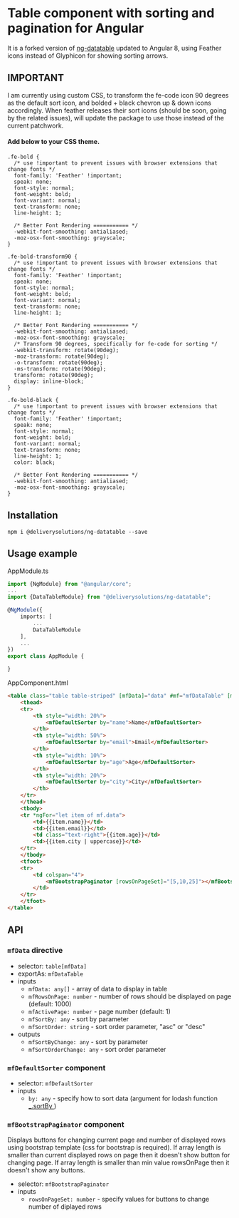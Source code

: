 # Table component with sorting and pagination for Angular
It is a forked version of [ng-datatable](https://github.com/PascalHonegger/ng-datatable) updated to Angular 8, using Feather icons instead of Glyphicon for showing sorting arrows.

## IMPORTANT
I am currently using custom CSS, to transform the fe-code icon 90 degrees as the default sort icon, and bolded + black chevron up & down icons accordingly.
When feather releases their sort icons (should be soon, going by the related issues), will update the package to use those instead of the current patchwork.

#### Add below to your CSS theme. 
```
.fe-bold {
  /* use !important to prevent issues with browser extensions that change fonts */
  font-family: 'Feather' !important;
  speak: none;
  font-style: normal;
  font-weight: bold;
  font-variant: normal;
  text-transform: none;
  line-height: 1;

  /* Better Font Rendering =========== */
  -webkit-font-smoothing: antialiased;
  -moz-osx-font-smoothing: grayscale;
}
```
```
.fe-bold-transform90 {
  /* use !important to prevent issues with browser extensions that change fonts */
  font-family: 'Feather' !important;
  speak: none;
  font-style: normal;
  font-weight: bold;
  font-variant: normal;
  text-transform: none;
  line-height: 1;

  /* Better Font Rendering =========== */
  -webkit-font-smoothing: antialiased;
  -moz-osx-font-smoothing: grayscale;
  /* Transform 90 degrees, specifically for fe-code for sorting */
  -webkit-transform: rotate(90deg);
  -moz-transform: rotate(90deg);
  -o-transform: rotate(90deg);
  -ms-transform: rotate(90deg);
  transform: rotate(90deg);
  display: inline-block;
}
```
```
.fe-bold-black {
  /* use !important to prevent issues with browser extensions that change fonts */
  font-family: 'Feather' !important;
  speak: none;
  font-style: normal;
  font-weight: bold;
  font-variant: normal;
  text-transform: none;
  line-height: 1;
  color: black;

  /* Better Font Rendering =========== */
  -webkit-font-smoothing: antialiased;
  -moz-osx-font-smoothing: grayscale;
}
```
## Installation

```
npm i @deliverysolutions/ng-datatable --save
```

## Usage example

AppModule.ts
```typescript
import {NgModule} from "@angular/core";
...
import {DataTableModule} from "@deliverysolutions/ng-datatable";

@NgModule({
    imports: [
        ...
        DataTableModule
    ],
    ...
})
export class AppModule {

}
```

AppComponent.html
```html
<table class="table table-striped" [mfData]="data" #mf="mfDataTable" [mfRowsOnPage]="5">
    <thead>
    <tr>
        <th style="width: 20%">
            <mfDefaultSorter by="name">Name</mfDefaultSorter>
        </th>
        <th style="width: 50%">
            <mfDefaultSorter by="email">Email</mfDefaultSorter>
        </th>
        <th style="width: 10%">
            <mfDefaultSorter by="age">Age</mfDefaultSorter>
        </th>
        <th style="width: 20%">
            <mfDefaultSorter by="city">City</mfDefaultSorter>
        </th>
    </tr>
    </thead>
    <tbody>
    <tr *ngFor="let item of mf.data">
        <td>{{item.name}}</td>
        <td>{{item.email}}</td>
        <td class="text-right">{{item.age}}</td>
        <td>{{item.city | uppercase}}</td>
    </tr>
    </tbody>
    <tfoot>
    <tr>
        <td colspan="4">
            <mfBootstrapPaginator [rowsOnPageSet]="[5,10,25]"></mfBootstrapPaginator>
        </td>
    </tr>
    </tfoot>
</table>
```

## API

### `mfData` directive

 - selector: `table[mfData]`
 - exportAs: `mfDataTable`
 - inputs
   - `mfData: any[]` - array of data to display in table
   - `mfRowsOnPage: number` - number of rows should be displayed on page (default: 1000)
   - `mfActivePage: number` - page number (default: 1)
   - `mfSortBy: any` - sort by parameter
   - `mfSortOrder: string` - sort order parameter, "asc" or "desc"
 - outputs
   - `mfSortByChange: any` - sort by parameter
   - `mfSortOrderChange: any` - sort order parameter
 
### `mfDefaultSorter` component

 - selector: `mfDefaultSorter`
 - inputs
   - `by: any` - specify how to sort data (argument for lodash function [_.sortBy ](https://lodash.com/docs#sortBy))
 
### `mfBootstrapPaginator` component
Displays buttons for changing current page and number of displayed rows using bootstrap template (css for bootstrap is required). If array length is smaller than current displayed rows on page then it doesn't show button for changing page. If array length is smaller than min value rowsOnPage then it doesn't show any buttons.

 - selector: `mfBootstrapPaginator`
 - inputs
   - `rowsOnPageSet: number` - specify values for buttons to change number of diplayed rows
